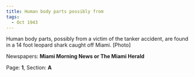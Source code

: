 ```yaml
---  
title: Human body parts possibly from  
tags:  
  - Oct 1943  
---  
```

  
Human body parts, possibly from a victim of the tanker accident, are found in a 14 foot leopard shark caught off Miami. [Photo]  
  
Newspapers: **Miami Morning News or The Miami Herald**  
  
Page: **1**, Section: **A** 
